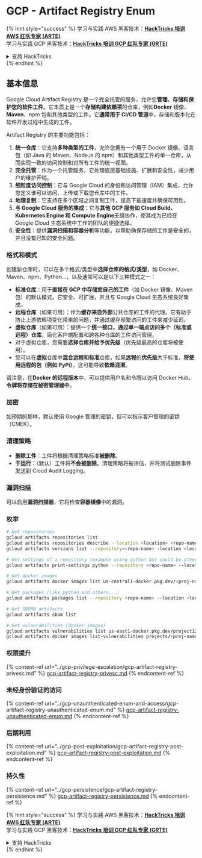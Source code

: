 # GCP - Artifact Registry Enum

{% hint style="success" %}
学习与实践 AWS 黑客技术：<img src="../../../.gitbook/assets/image (1).png" alt="" data-size="line">[**HackTricks 培训 AWS 红队专家 (ARTE)**](https://training.hacktricks.xyz/courses/arte)<img src="../../../.gitbook/assets/image (1).png" alt="" data-size="line">\
学习与实践 GCP 黑客技术：<img src="../../../.gitbook/assets/image (2).png" alt="" data-size="line">[**HackTricks 培训 GCP 红队专家 (GRTE)**<img src="../../../.gitbook/assets/image (2).png" alt="" data-size="line">](https://training.hacktricks.xyz/courses/grte)

<details>

<summary>支持 HackTricks</summary>

* 查看 [**订阅计划**](https://github.com/sponsors/carlospolop)!
* **加入** 💬 [**Discord 群组**](https://discord.gg/hRep4RUj7f) 或 [**Telegram 群组**](https://t.me/peass) 或 **关注** 我们的 **Twitter** 🐦 [**@hacktricks\_live**](https://twitter.com/hacktricks\_live)**.**
* **通过向** [**HackTricks**](https://github.com/carlospolop/hacktricks) 和 [**HackTricks Cloud**](https://github.com/carlospolop/hacktricks-cloud) GitHub 仓库提交 PR 分享黑客技巧。

</details>
{% endhint %}

## 基本信息

Google Cloud Artifact Registry 是一个完全托管的服务，允许您**管理、存储和保护您的软件工件**。它本质上是一个**存储构建依赖项**的仓库，例如**Docker** 镜像、**Maven**、npm 包和其他类型的工件。它**通常用于 CI/CD 管道**中，存储和版本化在软件开发过程中生成的工件。

Artifact Registry 的主要功能包括：

1. **统一仓库**：它支持**多种类型的工件**，允许您拥有一个用于 Docker 镜像、语言包（如 Java 的 Maven、Node.js 的 npm）和其他类型工件的单一仓库，从而实现一致的访问控制和对所有工件的统一视图。
2. **完全托管**：作为一个托管服务，它处理底层基础设施、扩展和安全性，减少用户的维护开销。
3. **细粒度访问控制**：它与 Google Cloud 的身份和访问管理（IAM）集成，允许您定义谁可以访问、上传或下载您仓库中的工件。
4. **地理复制**：它支持在多个区域之间复制工件，提高下载速度并确保可用性。
5. **与 Google Cloud 服务的集成**：它与**其他 GCP 服务如 Cloud Build、Kubernetes Engine 和 Compute Engine**无缝协作，使其成为已经在 Google Cloud 生态系统中工作的团队的便捷选择。
6. **安全性**：提供**漏洞扫描和容器分析**等功能，以帮助确保存储的工件是安全的，并且没有已知的安全问题。

### 格式和模式

创建新仓库时，可以在多个格式/类型中**选择仓库的格式/类型**，如 Docker、Maven、npm、Python...，以及通常可以是以下三种模式之一：

* **标准仓库**：用于**直接在 GCP 中存储您自己的工件**（如 Docker 镜像、Maven 包）的默认模式。它安全、可扩展，并且与 Google Cloud 生态系统良好集成。
* **远程仓库**（如果可用）：作为**缓存来自外部**公共仓库的工件的代理。它有助于防止上游依赖项变化带来的问题，并通过缓存频繁访问的工件来减少延迟。
* **虚拟仓库**（如果可用）：提供一个**统一接口，通过单一端点访问多个（标准或远程）仓库**，简化客户端配置和跨各种仓库的工件访问管理。
* 对于虚拟仓库，您需要**选择仓库并给予优先级**（优先级最高的仓库将被使用）。
* 您可以在**虚拟**仓库中**混合远程和标准**仓库，如果**远程**的**优先级**大于标准，**将使用远程的包（例如 PyPi）**。这可能导致**依赖混淆**。

请注意，在**Docker 的远程版本**中，可以提供用户名和令牌以访问 Docker Hub。**令牌将存储在秘密管理器中**。

### 加密

如预期的那样，默认使用 Google 管理的密钥，但可以指示客户管理的密钥（CMEK）。

### 清理策略

* **删除工件**：工件将根据清理策略标准**被删除**。
* **干运行**：（默认）工件将**不会被删除**。清理策略将被评估，并将测试删除事件发送到 Cloud Audit Logging。

### 漏洞扫描

可以启用**漏洞扫描器**，它将检查**容器镜像**中的漏洞。

### 枚举
```bash
# Get repositories
gcloud artifacts repositories list
gcloud artifacts repositories describe --location <location> <repo-name>
gcloud artifacts versions list --repository=<repo-name> -location <location> --package <package-name>

# Get settings of a repository (example using python but could be other)
gcloud artifacts print-settings python --repository <repo-name> --location <location>

# Get docker images
gcloud artifacts docker images list us-central1-docker.pkg.dev/<proj-name>/<repo-name>

# Get packages (like python and others...)
gcloud artifacts packages list --repository <repo-name> --location <location>

# Get SBOMB artifacts
gcloud artifacts sbom list

# Get vulnerabilities (docker images)
gcloud artifacts vulnerabilities list us-east1-docker.pkg.dev/project123/repository123/someimage@sha256:49765698074d6d7baa82f
gcloud artifacts docker images list-vulnerabilities projects/<proj-name>/locations/<location>/scans/<scan-uuid>
```
### 权限提升

{% content-ref url="../gcp-privilege-escalation/gcp-artifact-registry-privesc.md" %}
[gcp-artifact-registry-privesc.md](../gcp-privilege-escalation/gcp-artifact-registry-privesc.md)
{% endcontent-ref %}

### 未经身份验证的访问

{% content-ref url="../gcp-unaunthenticated-enum-and-access/gcp-artifact-registry-unauthenticated-enum.md" %}
[gcp-artifact-registry-unauthenticated-enum.md](../gcp-unaunthenticated-enum-and-access/gcp-artifact-registry-unauthenticated-enum.md)
{% endcontent-ref %}

### 后期利用

{% content-ref url="../gcp-post-exploitation/gcp-artifact-registry-post-exploitation.md" %}
[gcp-artifact-registry-post-exploitation.md](../gcp-post-exploitation/gcp-artifact-registry-post-exploitation.md)
{% endcontent-ref %}

### 持久性

{% content-ref url="../gcp-persistence/gcp-artifact-registry-persistence.md" %}
[gcp-artifact-registry-persistence.md](../gcp-persistence/gcp-artifact-registry-persistence.md)
{% endcontent-ref %}

{% hint style="success" %}
学习与实践 AWS 黑客技术：<img src="../../../.gitbook/assets/image (1).png" alt="" data-size="line">[**HackTricks 培训 AWS 红队专家 (ARTE)**](https://training.hacktricks.xyz/courses/arte)<img src="../../../.gitbook/assets/image (1).png" alt="" data-size="line">\
学习与实践 GCP 黑客技术：<img src="../../../.gitbook/assets/image (2).png" alt="" data-size="line">[**HackTricks 培训 GCP 红队专家 (GRTE)**<img src="../../../.gitbook/assets/image (2).png" alt="" data-size="line">](https://training.hacktricks.xyz/courses/grte)

<details>

<summary>支持 HackTricks</summary>

* 查看 [**订阅计划**](https://github.com/sponsors/carlospolop)!
* **加入** 💬 [**Discord 群组**](https://discord.gg/hRep4RUj7f) 或 [**Telegram 群组**](https://t.me/peass) 或 **在 Twitter 上关注** 🐦 [**@hacktricks\_live**](https://twitter.com/hacktricks\_live)**.**
* **通过向** [**HackTricks**](https://github.com/carlospolop/hacktricks) 和 [**HackTricks Cloud**](https://github.com/carlospolop/hacktricks-cloud) GitHub 仓库提交 PR 来分享黑客技巧。

</details>
{% endhint %}
